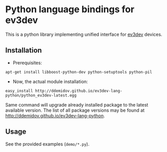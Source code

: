 # Python language bindings for ev3dev

This is a python library implementing unified interface for [ev3dev][] devices.

## Installation

* Prerequisites:
```
apt-get install libboost-python-dev python-setuptools python-pil
```

* Now, the actual module installation:
```
easy_install http://ddemidov.github.io/ev3dev-lang-python/python_ev3dev-latest.egg
```

Same command will upgrade already installed package to the latest available
version. The list of all package versions may be found at
http://ddemidov.github.io/ev3dev-lang-python.

## Usage

See the provided examples (`demo/*.py`).

[ev3dev]: http://ev3dev.org
